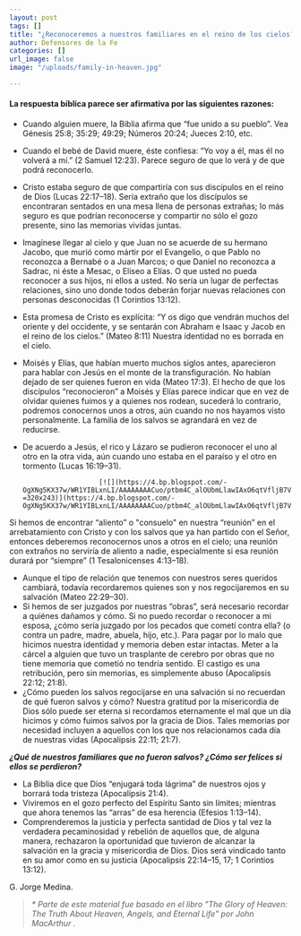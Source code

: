 ```yaml
---
layout: post
tags: []
title: "¿Reconoceremos a nuestros familiares en el reino de los cielos?"
author: Defensores de la Fe
categories: []
url_image: false
image: "/uploads/family-in-heaven.jpg"

---
```

#### La respuesta bíblica parece ser afirmativa por las siguientes razones:

* Cuando alguien muere, la Biblia afirma que “fue unido a su pueblo”. Vea Génesis 25:8; 35:29; 49:29; Números 20:24; Jueces 2:10, etc.
* Cuando el bebé de David muere, éste confiesa: “Yo voy a él, mas él no volverá a mí.” (2 Samuel 12:23). Parece seguro de que lo verá y de que podrá reconocerlo.
* Cristo estaba seguro de que compartiría con sus discípulos en el reino de Dios (Lucas 22:17–18). Sería extraño que los discípulos se encontraran sentados en una mesa llena de personas extrañas; lo más seguro es que podrían reconocerse y compartir no sólo el gozo presente, sino las memorias vividas juntas.
* Imagínese llegar al cielo y que Juan no se acuerde de su hermano Jacobo, que murió como mártir por el Evangelio, o que Pablo no reconozca a Bernabé o a Juan Marcos; o que Daniel no reconozca a Sadrac, ni éste a Mesac, o Eliseo a Elías. O que usted no pueda reconocer a sus hijos, ni ellos a usted. No sería un lugar de perfectas relaciones, sino uno donde todos deberán forjar nuevas relaciones con personas desconocidas (1 Corintios 13:12).
* Esta promesa de Cristo es explícita: “Y os digo que vendrán muchos del oriente y del occidente, y se sentarán con Abraham e Isaac y Jacob en el reino de los cielos.” (Mateo 8:11) Nuestra identidad no es borrada en el cielo.
* Moisés y Elías, que habían muerto muchos siglos antes, aparecieron para hablar con Jesús en el monte de la transfiguración. No habían dejado de ser quienes fueron en vida (Mateo 17:3). El hecho de que los discípulos “reconocieron” a Moisés y Elías parece indicar que en vez de olvidar quienes fuimos y a quienes nos rodean, sucederá lo contrario, podremos conocernos unos a otros, aún cuando no nos hayamos visto personalmente. La familia de los salvos se agrandará en vez de reducirse.
* De acuerdo a Jesús, el rico y Lázaro se pudieron reconocer el uno al otro en la otra vida, aún cuando uno estaba en el paraíso y el otro en tormento (Lucas 16:19–31).

                         [![](https://4.bp.blogspot.com/-OgXNg5KX37w/WR1YIBLxnLI/AAAAAAAACuo/ptbm4C_alOUbmLlawIAxO6qtVfljB7VnACLcB/s320/family2.jpg =320x243)](https://4.bp.blogspot.com/-OgXNg5KX37w/WR1YIBLxnLI/AAAAAAAACuo/ptbm4C_alOUbmLlawIAxO6qtVfljB7VnACLcB/s1600/family2.jpg)

Si hemos de encontrar “aliento” o "consuelo" en nuestra “reunión” en el arrebatamiento con Cristo y con los salvos que ya han partido con el Señor, entonces deberemos reconocernos unos a otros en el cielo; una reunión con extraños no serviría de aliento a nadie, especialmente si esa reunión durará por “siempre” (1 Tesalonicenses 4:13–18).

* Aunque el tipo de relación que tenemos con nuestros seres queridos cambiará, todavía recordaremos quienes son y nos regocijaremos en su salvación (Mateo 22:29–30).
* Si hemos de ser juzgados por nuestras “obras”, será necesario recordar a quiénes dañamos y cómo. Si no puedo recordar o reconocer a mi esposa, ¿cómo sería juzgado por los pecados que cometí contra ella? (o contra un padre, madre, abuela, hijo, etc.). Para pagar por lo malo que hicimos nuestra identidad y memoria deben estar intactas. Meter a la cárcel a alguien que tuvo un trasplante de cerebro por obras que no tiene memoria que cometió no tendría sentido. El castigo es una retribución, pero sin memorias, es simplemente abuso (Apocalipsis 22:12; 21:8).
* ¿Cómo pueden los salvos regocijarse en una salvación si no recuerdan de qué fueron salvos y cómo? Nuestra gratitud por la misericordia de Dios sólo puede ser eterna si recordamos eternamente el mal que un día hicimos y cómo fuimos salvos por la gracia de Dios. Tales memorias por necesidad incluyen a aquellos con los que nos relacionamos cada día de nuestras vidas (Apocalipsis 22:11; 21:7).

**_¿Qué de nuestros familiares que no fueron salvos? ¿Cómo ser felices si ellos se perdieron?_**

* La Biblia dice que Dios “enjugará toda lágrima” de nuestros ojos y borrará toda tristeza (Apocalipsis 21:4).
* Viviremos en el gozo perfecto del Espíritu Santo sin límites; mientras que ahora tenemos las “arras” de esa herencia (Efesios 1:13–14).
* Comprenderemos la justicia y perfecta santidad de Dios y tal vez la verdadera pecaminosidad y rebelión de aquellos que, de alguna manera, rechazaron la oportunidad que tuvieron de alcanzar la salvación en la gracia y misericordia de Dios. Dios será vindicado tanto en su amor como en su justicia (Apocalipsis 22:14–15, 17; 1 Corintios 13:12).

G. Jorge Medina.

> _* Parte de este material fue basado en el libro "The Glory of Heaven: The Truth About Heaven, Angels, and Eternal Life" por John MacArthur ._
